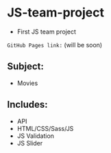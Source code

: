 # JS-team-project
- First JS team project

`GitHub Pages link:` (will be soon)

## Subject:
+ Movies

## Includes:
+ API
+ HTML/CSS/Sass/JS
+ JS Validation
+ JS Slider
